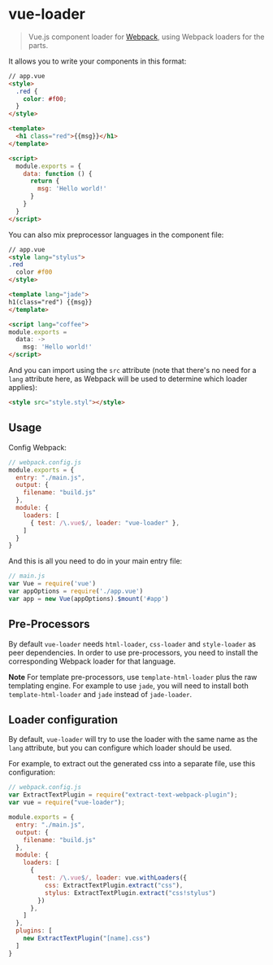 # vue-loader

> Vue.js component loader for [Webpack](http://webpack.github.io), using Webpack loaders for the parts.

It allows you to write your components in this format:

``` html
// app.vue
<style>
  .red {
    color: #f00;
  }
</style>

<template>
  <h1 class="red">{{msg}}</h1>
</template>

<script>
  module.exports = {
    data: function () {
      return {
        msg: 'Hello world!'
      }
    }
  }
</script>
```

You can also mix preprocessor languages in the component file:

``` html
// app.vue
<style lang="stylus">
.red
  color #f00
</style>

<template lang="jade">
h1(class="red") {{msg}}
</template>

<script lang="coffee">
module.exports =
  data: ->
    msg: 'Hello world!'
</script>
```

And you can import using the `src` attribute (note that there's no need for a `lang` attribute here, as Webpack will
be used to determine which loader applies):

``` html
<style src="style.styl"></style>
```

## Usage

Config Webpack:

``` js
// webpack.config.js
module.exports = {
  entry: "./main.js",
  output: {
    filename: "build.js"
  },
  module: {
    loaders: [
      { test: /\.vue$/, loader: "vue-loader" },
    ]
  }
}
```

And this is all you need to do in your main entry file:

``` js
// main.js
var Vue = require('vue')
var appOptions = require('./app.vue')
var app = new Vue(appOptions).$mount('#app')
```

## Pre-Processors

By default `vue-loader` needs `html-loader`, `css-loader` and `style-loader` as peer dependencies. In order to use pre-processors, you need to install the corresponding Webpack loader for that language.

**Note** For template pre-processors, use `template-html-loader` plus the raw templating engine. For example to use `jade`, you will need to install both `template-html-loader` and `jade` instead of `jade-loader`.

## Loader configuration

By default, `vue-loader` will try to use the loader with the same name as
the `lang` attribute, but you can configure which loader should be used.

For example, to extract out the generated css into a separate file,
use this configuration:

``` js
// webpack.config.js
var ExtractTextPlugin = require("extract-text-webpack-plugin");
var vue = require("vue-loader");

module.exports = {
  entry: "./main.js",
  output: {
    filename: "build.js"
  },
  module: {
    loaders: [
      {
        test: /\.vue$/, loader: vue.withLoaders({
          css: ExtractTextPlugin.extract("css"),
          stylus: ExtractTextPlugin.extract("css!stylus")
        })
      },
    ]
  },
  plugins: [
    new ExtractTextPlugin("[name].css")
  ]
}
```
